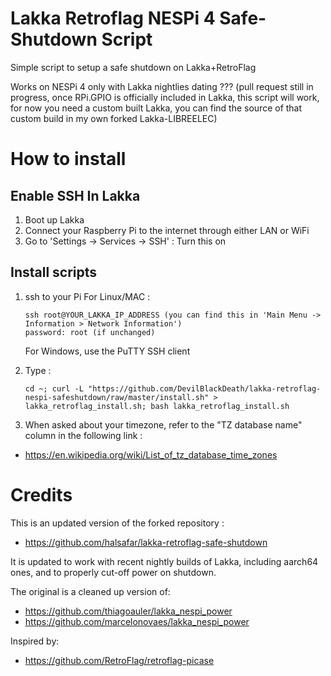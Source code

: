# Lakka Retroflag NESPi 4 Safe-Shutdown Script
Simple script to setup a safe shutdown on Lakka+RetroFlag

Works on NESPi 4 only with Lakka nightlies dating ??? (pull request still in progress, once RPi.GPIO is officially included in Lakka, this script will work, for now you need a custom built Lakka, you can find the source of that custom build in my own forked Lakka-LIBREELEC)

# How to install

## Enable SSH In Lakka
1. Boot up Lakka
1. Connect your Raspberry Pi to the internet through either LAN or WiFi
1. Go to 'Settings -> Services -> SSH' : Turn this on

## Install scripts

1. ssh to your Pi
   For Linux/MAC :
   ```text
   ssh root@YOUR_LAKKA_IP_ADDRESS (you can find this in 'Main Menu -> Information > Network Information')
   password: root (if unchanged)
   ```
   
   For Windows, use the PuTTY SSH client
   
1. Type :
   
   `cd ~; curl -L "https://github.com/DevilBlackDeath/lakka-retroflag-nespi-safeshutdown/raw/master/install.sh" > lakka_retroflag_install.sh; bash lakka_retroflag_install.sh`
   
1. When asked about your timezone, refer to the "TZ database name" column in the following link :
- https://en.wikipedia.org/wiki/List_of_tz_database_time_zones

# Credits
This is an updated version of the forked repository :
- https://github.com/halsafar/lakka-retroflag-safe-shutdown

It is updated to work with recent nightly builds of Lakka, including aarch64 ones, and to properly cut-off power on shutdown.

The original is a cleaned up version of:
- https://github.com/thiagoauler/lakka_nespi_power
- https://github.com/marcelonovaes/lakka_nespi_power

Inspired by:
- https://github.com/RetroFlag/retroflag-picase
